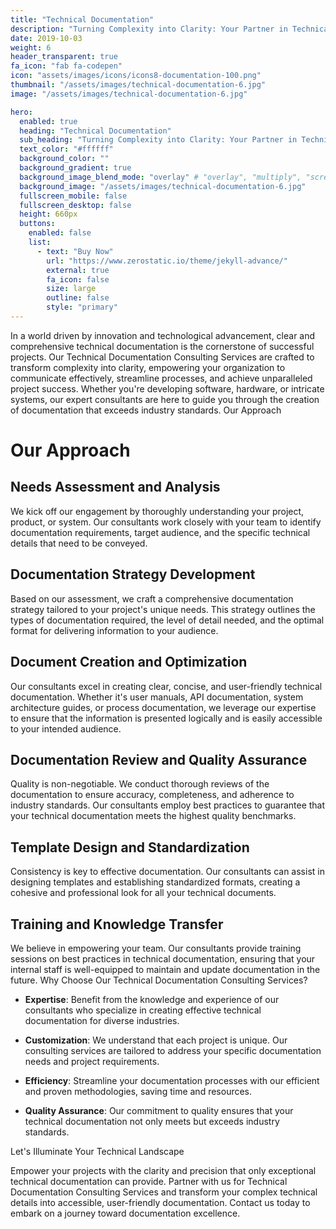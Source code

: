 ```yaml
---
title: "Technical Documentation"
description: "Turning Complexity into Clarity: Your Partner in Technical Documentation Excellence"
date: 2019-10-03
weight: 6
header_transparent: true
fa_icon: "fab fa-codepen"
icon: "assets/images/icons/icons8-documentation-100.png"
thumbnail: "/assets/images/technical-documentation-6.jpg"
image: "/assets/images/technical-documentation-6.jpg"

hero:
  enabled: true
  heading: "Technical Documentation"
  sub_heading: "Turning Complexity into Clarity: Your Partner in Technical Documentation Excellence"
  text_color: "#ffffff"
  background_color: ""
  background_gradient: true
  background_image_blend_mode: "overlay" # "overlay", "multiply", "screen"
  background_image: "/assets/images/technical-documentation-6.jpg"
  fullscreen_mobile: false
  fullscreen_desktop: false
  height: 660px
  buttons:
    enabled: false
    list:
      - text: "Buy Now"
        url: "https://www.zerostatic.io/theme/jekyll-advance/"
        external: true
        fa_icon: false
        size: large
        outline: false
        style: "primary"
---
```


In a world driven by innovation and technological advancement, clear and comprehensive technical documentation is the cornerstone of successful projects. Our Technical Documentation Consulting Services are crafted to transform complexity into clarity, empowering your organization to communicate effectively, streamline processes, and achieve unparalleled project success. Whether you're developing software, hardware, or intricate systems, our expert consultants are here to guide you through the creation of documentation that exceeds industry standards.
Our Approach

# Our Approach

## Needs Assessment and Analysis

We kick off our engagement by thoroughly understanding your project, product, or system. Our consultants work closely with your team to identify documentation requirements, target audience, and the specific technical details that need to be conveyed.

## Documentation Strategy Development

Based on our assessment, we craft a comprehensive documentation strategy tailored to your project's unique needs. This strategy outlines the types of documentation required, the level of detail needed, and the optimal format for delivering information to your audience.

## Document Creation and Optimization

Our consultants excel in creating clear, concise, and user-friendly technical documentation. Whether it's user manuals, API documentation, system architecture guides, or process documentation, we leverage our expertise to ensure that the information is presented logically and is easily accessible to your intended audience.

## Documentation Review and Quality Assurance

Quality is non-negotiable. We conduct thorough reviews of the documentation to ensure accuracy, completeness, and adherence to industry standards. Our consultants employ best practices to guarantee that your technical documentation meets the highest quality benchmarks.

## Template Design and Standardization

Consistency is key to effective documentation. Our consultants can assist in designing templates and establishing standardized formats, creating a cohesive and professional look for all your technical documents.

## Training and Knowledge Transfer

We believe in empowering your team. Our consultants provide training sessions on best practices in technical documentation, ensuring that your internal staff is well-equipped to maintain and update documentation in the future.
Why Choose Our Technical Documentation Consulting Services?

- **Expertise**: Benefit from the knowledge and experience of our consultants who specialize in creating effective technical documentation for diverse industries.

- **Customization**: We understand that each project is unique. Our consulting services are tailored to address your specific documentation needs and project requirements.

- **Efficiency**: Streamline your documentation processes with our efficient and proven methodologies, saving time and resources.

- **Quality Assurance**: Our commitment to quality ensures that your technical documentation not only meets but exceeds industry standards.

Let's Illuminate Your Technical Landscape

Empower your projects with the clarity and precision that only exceptional technical documentation can provide. Partner with us for Technical Documentation Consulting Services and transform your complex technical details into accessible, user-friendly documentation. Contact us today to embark on a journey toward documentation excellence.